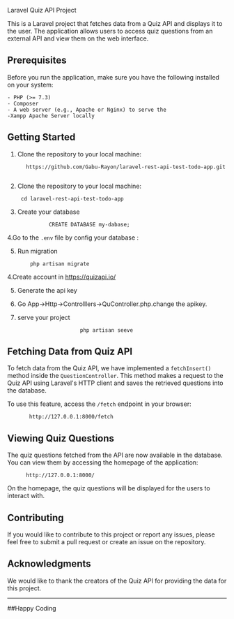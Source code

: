 Laravel Quiz API Project

This is a Laravel project that fetches data from a Quiz API and displays it to the user. The application allows users to access quiz questions from an external API and view them on the web interface.

## Prerequisites

Before you run the application, make sure you have the following installed on your system:

    - PHP (>= 7.3)
    - Composer
    - A web server (e.g., Apache or Nginx) to serve the 
    -Xampp Apache Server locally

## Getting Started

   1. Clone the repository to your local machine:

```
      https://github.com/Gabu-Rayon/laravel-rest-api-test-todo-app.git
    
```
 2. Clone the repository to your local machine:

         cd laravel-rest-api-test-todo-app

    

3. Create your  database  

                 CREATE DATABASE my-dabase;
4.Go to the `.env` file by config your database :
        
5. Run migration

           php artisan migrate


4.Create account in  https://quizapi.io/ 

5. Generate the api key
   

5. Go App->Http->Controlllers->QuController.php.change the  apikey.


6. serve your project

                           php artisan seeve
## Fetching Data from Quiz API

To fetch data from the Quiz API, we have implemented a `fetchInsert()` method inside the `QuestionController`. This method makes a request to the Quiz API using Laravel's HTTP client and saves the retrieved questions into the database.

To use this feature, access the `/fetch` endpoint in your browser:

```
       http://127.0.0.1:8000/fetch
```

## Viewing Quiz Questions

The quiz questions fetched from the API are now available in the database. You can view them by accessing the homepage of the application:

```
      http://127.0.0.1:8000/

```

On the homepage, the quiz questions will be displayed for the users to interact with.

## Contributing

If you would like to contribute to this project or report any issues, please feel free to submit a pull request or create an issue on the repository.


## Acknowledgments

We would like to thank the creators of the Quiz API for providing the data for this project.

---



##Happy Coding
